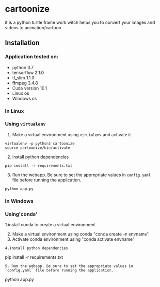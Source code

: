 # cartoonize
it is a python turtle frame work witch helps you to convert your images and videos to animation/cartoon

## Installation

### Application tested on:

- python 3.7
- tensorflow 2.1.0 
- tf_slim 1.1.0
- ffmpeg 3.4.8
- Cuda version 10.1
- Linux os
- Windows os
### In Linux
### Using `virtualenv`

1. Make a virtual environment using `virutalenv` and activate it
```
virtualenv -p python3 cartoonize
source cartoonize/bin/activate
```
2. Install python dependencies
```
pip install -r requirements.txt
```
3. Run the webapp. Be sure to set the appropriate values in `config.yaml` file before running the application.
```
python app.py
```

### In Windows
### Using'conda'

1.install conda to create a virtual environment

2. Make a virtual environment using conda "conda create -n envname"
3. Activate conda environment using "conda activate envname"
```
4.Install python dependencies
```
pip install -r requirements.txt
```
5. Run the webapp. Be sure to set the appropriate values in `config.yaml` file before running the application.
```
python app.py
```
